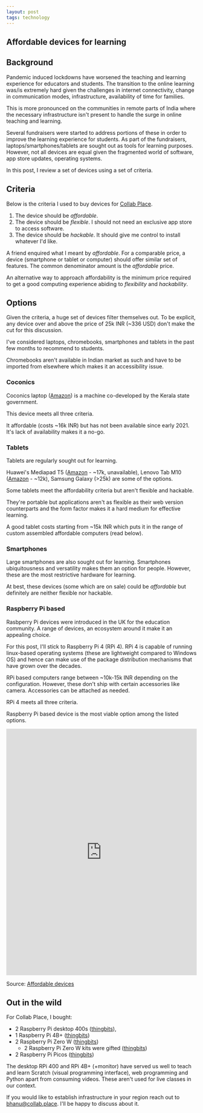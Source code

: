 ```yaml
---
layout: post
tags: technology
---
```


Affordable devices for learning
----------------------------------

## Background

Pandemic induced lockdowns have worsened the teaching and learning experience for educators and students. The transition to the online learning was/is extremely hard given the challenges in internet connectivity, change in communication modes, infrastructure, availability of time for families.

This is more pronounced on the communities in remote parts of India where the necessary infrastructure isn't present to handle the surge in online teaching and learning.

Several fundraisers were started to address portions of these in order to improve the learning experience for students. As part of the fundraisers, laptops/smartphones/tablets are sought out as tools for learning purposes. However, not all devices are equal given the fragmented world of software, app store updates, operating systems.

In this post, I review a set of devices using a set of criteria.

## Criteria

Below is the criteria I used to buy devices for [Collab Place](https://collab.place).

1. The device should be *affordable*.
2. The device should be *flexible*. I should not need an exclusive app store to access software.
3. The device should be *hackable*. It should give me control to install whatever I'd like.

A friend enquired what I meant by *affordable*. For a comparable price, a device (smartphone or tablet or computer) should offer similar set of features. The common denominator amount is the *affordable* price.

An alternative way to approach affordability is the minimum price required to get a good computing experience abiding to *flexibility* and *hackability*.

## Options

Given the criteria, a huge set of devices filter themselves out. To be explicit, any device over and above the price of 25k INR (~336 USD) don't make the cut for this discussion.

I've considered laptops, chromebooks, smartphones and tablets in the past few months to recommend to students.

Chromebooks aren't available in Indian market as such and have to be imported from elsewhere which makes it an accessibility issue.

### Coconics

Coconics laptop ([Amazon](https://www.amazon.in/Coconics-Enabler-Intel®-Processors-Storage/dp/B08CDSJS34/2)) is a machine co-developed by the Kerala state government.

This device meets all three criteria.

It affordable (costs ~16k INR) but has not been available since early 2021. It's lack of availability makes it a no-go.

### Tablets

Tablets are regularly sought out for learning.

Huawei's Mediapad T5 ([Amazon](https://www.amazon.in/dp/B087VCQ787/) - ~17k, unavailable), Lenovo Tab M10 ([Amazon](https://www.amazon.in/Lenovo-10-1-inch-Wi-Fi-Metallic/dp/B08ZYT3MGD/) - ~12k), Samsung Galaxy (>25k) are some of the options.

Some tablets meet the affordability criteria but aren't flexible and hackable.

They're portable but applications aren't as flexible as their web version counterparts and the form factor makes it a hard medium for effective learning.

A good tablet costs starting from ~15k INR which puts it in the range of custom assembled affordable computers (read below).

### Smartphones

Large smartphones are also sought out for learning. Smartphones ubiquitousness and versatility makes them an option for people. However, these are the most restrictive hardware for learning.

At best, these devices (some which are on sale) could be *affordable* but definitely are neither flexible nor hackable.

### Raspberry Pi based

Rasbperry Pi devices were introduced in the UK for the education community. A range of devices, an ecosystem around it make it an appealing choice.

For this post, I'll stick to Raspberry Pi 4 (RPi 4). RPi 4 is capable of running linux-based operating systems (these are lightweight compared to Windows OS) and hence can make use of the package distribution mechanisms that have grown over the decades.

RPi based computers range between ~10k-15k INR depending on the configuration. However, these don't ship with certain accessories like camera. Accessories can be attached as needed.

RPi 4 meets all three criteria.

Raspberry Pi based device is the most viable option among the listed options.

<iframe frameborder="0" style="width: 0; min-width: 100% !important; border: none;" height="652" src="https://docs.google.com/spreadsheets/d/e/2PACX-1vSOFFb7BOisSORRMjvTCMqO5Ye1USDFxyvlZnKKJDCjUTQX4jB20YhnbASfeNOWsdMPV8KOOx590ISM/pubhtml?gid=0&amp;single=true&amp;widget=true&amp;headers=false"></iframe>

Source: [Affordable devices](https://docs.google.com/spreadsheets/d/1Z4MFptwNGtMCAcJtvRU2ly91f6Dvyt0E1oUQBj0xE5w/edit?usp=sharing)

## Out in the wild
For Collab Place, I bought:

- 2 Raspberry Pi desktop 400s ([thingbits](https://www.thingbits.in/products/raspberry-pi-4-desktop-kit-4gb-ram)),
- 1 Raspberry Pi 4B+ ([thingbits](https://www.thingbits.in/products/raspberry-pi-4-desktop-kit-4gb-ram))
- 2 Raspberry Pi Zero W ([thingbits](https://www.thingbits.in/products/raspberry-pi-zero-wh-zero-w-with-headers-v1-3))
  - 2 Raspberry Pi Zero W kits were gifted ([thingbits](https://www.thingbits.in/products/raspberry-pi-zero-w-starter-kit))
- 2 Raspberry Pi Picos ([thingbits](https://www.thingbits.in/products/raspberry-pi-pico))

The desktop RPi 400 and RPi 4B+ (+monitor) have served us well to teach and learn Scratch (visual programming interface), web programming and Python apart from consuming videos. These aren't used for live classes in our context.

If you would like to establish infrastructure in your region reach out to bhanu@collab.place. I'll be happy to discuss about it.
